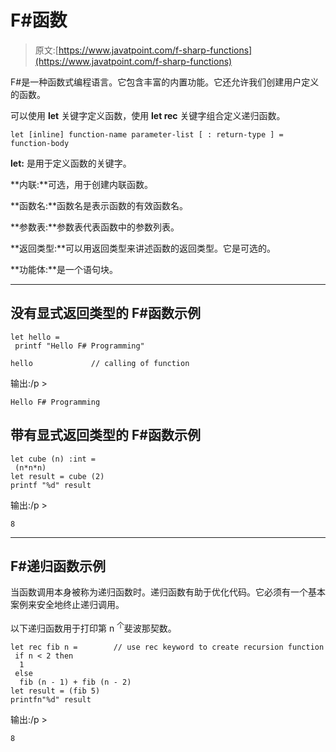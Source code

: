 # F#函数

> 原文:[https://www.javatpoint.com/f-sharp-functions](https://www.javatpoint.com/f-sharp-functions)

F#是一种函数式编程语言。它包含丰富的内置功能。它还允许我们创建用户定义的函数。

可以使用 **let** 关键字定义函数，使用 **let rec** 关键字组合定义递归函数。

```
let [inline] function-name parameter-list [ : return-type ] = function-body

```

**let:** 是用于定义函数的关键字。

**内联:**可选，用于创建内联函数。

**函数名:**函数名是表示函数的有效函数名。

**参数表:**参数表代表函数中的参数列表。

**返回类型:**可以用返回类型来讲述函数的返回类型。它是可选的。

**功能体:**是一个语句块。

* * *

## 没有显式返回类型的 F#函数示例

```
let hello = 
 printf "Hello F# Programming"

hello             // calling of function

```

输出:/p >

```
Hello F# Programming

```

## 带有显式返回类型的 F#函数示例

```
let cube (n) :int = 
 (n*n*n)
let result = cube (2)
printf "%d" result

```

输出:/p >

```
8

```

* * *

## F#递归函数示例

当函数调用本身被称为递归函数时。递归函数有助于优化代码。它必须有一个基本案例来安全地终止递归调用。

以下递归函数用于打印第 n <sup>个</sup>斐波那契数。

```
let rec fib n =        // use rec keyword to create recursion function 
 if n < 2 then
  1
 else 
  fib (n - 1) + fib (n - 2)
let result = (fib 5)
printfn"%d" result

```

输出:/p >

```
8

```
